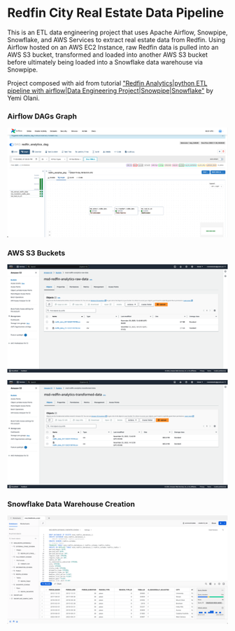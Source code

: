 # Redfin City Real Estate Data Pipeline

This is an ETL data engineering project that uses Apache Airflow, Snowpipe, Snowflake, and AWS Services to extract real estate data from Redfin.
Using Airflow hosted on an AWS EC2 Instance, raw Redfin data is pulled into an AWS S3 bucket, transformed and loaded into another AWS S3 bucket before ultimately being loaded into a Snowflake data warehouse via Snowpipe.

Project composed with aid from tutorial ["Redfin Analytics|python ETL pipeline with airflow|Data Engineering Project|Snowpipe|Snowflake"](https://www.youtube.com/watch?v=NWZrBEnJ6Us) by Yemi Olani.

### Airflow DAGs Graph

![airflow_dags](assets/redfin_airflow_dags.png)

### AWS S3 Buckets

![aws_s3_bucket_1](assets/redfin_s3_bucket_raw.png)

![aws_s3_bucket_2](assets/redfin_s3_bucket_transformed.png)

### Snowflake Data Warehouse Creation

![snowflake](assets/redfin_snowflake.png)

